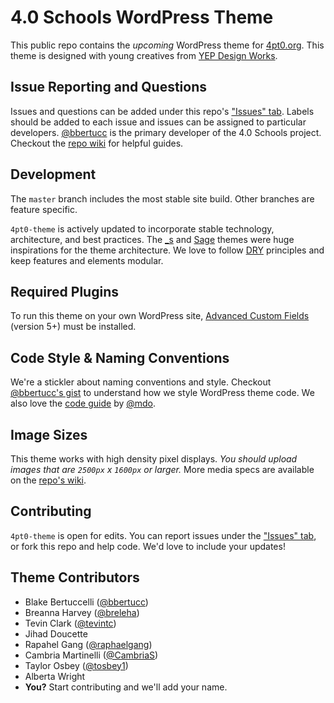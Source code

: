 # 4.0 Schools WordPress Theme

This public repo contains the _upcoming_ WordPress theme for [4pt0.org]. This theme is designed with young creatives from [YEP Design Works].

## Issue Reporting and Questions
Issues and questions can be added under this repo's ["Issues" tab]. Labels should be added to each issue and issues can be assigned to particular developers. [@bbertucc] is the primary developer of the 4.0 Schools project. Checkout the [repo wiki] for helpful guides.

## Development
The `master` branch includes the most stable site build. Other branches are feature specific. 

`4pt0-theme` is actively updated to incorporate stable technology, architecture, and best practices. The [_s] and [Sage] themes were huge inspirations for the theme architecture. We love to follow [DRY] principles and keep features and elements modular. 

## Required Plugins
To run this theme on your own WordPress site, [Advanced Custom Fields] (version 5+) must be installed.

## Code Style & Naming Conventions
We're a stickler about naming conventions and style. Checkout [@bbertucc's gist] to understand how we style WordPress theme code. We also love the [code guide] by [@mdo].

## Image Sizes
This theme works with high density pixel displays. *You should upload images that are `2500px` x `1600px` or larger.* More media specs are available on the [repo's wiki].

## Contributing
`4pt0-theme` is open for edits. You can report issues under the ["Issues" tab], or fork this repo and help code. We'd love to include your updates!

## Theme Contributors
- Blake Bertuccelli ([@bbertucc])
- Breanna Harvey ([@breleha])
- Tevin Clark ([@tevintc])
- Jihad Doucette
- Rapahel Gang ([@raphaelgang])
- Cambria Martinelli ([@CambriaS])
- Taylor Osbey ([@tosbey1])
- Alberta Wright
- **You?** Start contributing and we'll add your name.

[repo's wiki]:https://github.com/4pt0/4pt0-theme/wiki
[YEP Design Works]:http://yepdesignworks.org
[repo wiki]:https://github.com/4pt0/4pt0-theme/wiki
[Advanced Custom Fields]:https://www.advancedcustomfields.com/
[4pt0.org]:http://4pt0.org
[Sage]:https://github.com/roots/sage
[_s]:https://github.com/Automattic/_s
[@bbertucc]:https://github.com/bbertucc
[@breleha]:https://github.com/breleha
[@raphaelgang]:https://github.com/raphaelgang
[@CambriaS]:https://github.com/CambriaS
[DeployHQ]:https://www.deployhq.com/
[DRY]:https://en.wikipedia.org/wiki/Don%27t_repeat_yourself
[@tosbey1]:https://github.com/tosbey1
[@tevintc]:https://github.com/tevintc
[@bbertucc's gist]:https://gist.github.com/bbertucc/c75276b15a87a7cc6047970d94a8c18d
[code guide]:http://codeguide.co/
[@mdo]:https://github.com/mdo
["Issues" tab]:https://github.com/4pt0/4pt0-theme/issues
